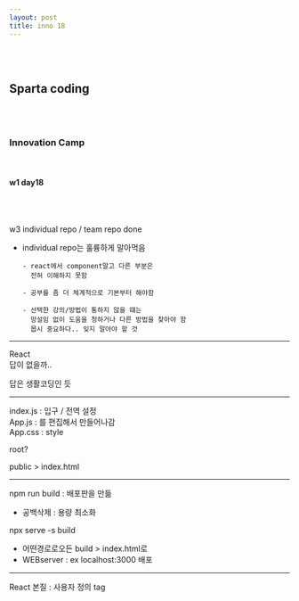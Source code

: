 ```yaml
---
layout: post
title: inno 18
---
```


<br><br>

## Sparta coding

<br><br>

### Innovation Camp

<br>

#### w1 day18

<br><br>

w3 individual repo / team repo done

- individual repo는 훌륭하게 말아먹음

  ```
  - react에서 component말고 다른 부분은
    전혀 이해하지 못함

  - 공부를 좀 더 체계적으로 기본부터 해야함

  - 선택한 강의/방법이 통하지 않을 떄는
    망설임 없이 도움을 청하거나 다른 방법을 찾아야 함
    몹시 중요하다.. 잊지 말아야 할 것
  ```

---

React <br>
답이 없을까.. <br>

답은 생활코딩인 듯 <br>

---

index.js : 입구 / 전역 설정 <br>
App.js : 를 편집해서 만들어나감 <br>
App.css : style

root? <br>

public > index.html

---

npm run build : 배포판을 만듦

- 공백삭제 : 용량 최소화

npx serve -s build

- 어떤경로로오든 build > index.html로
- WEBserver : ex localhost:3000 배포

---

React 본질 : 사용자 정의 tag
